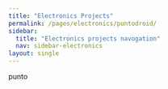 ```yaml
---
title: "Electronics Projects"
permalink: /pages/electronics/puntodroid/
sidebar:
  title: "Electronics projects navogation"
  nav: sidebar-electronics
layout: single
---
```


punto